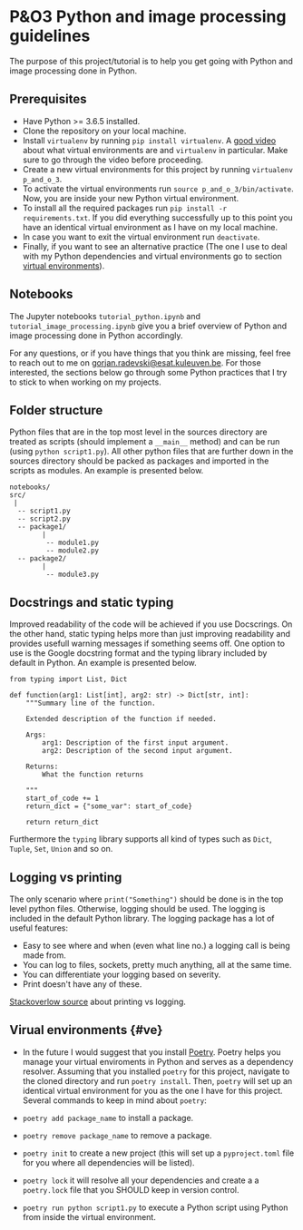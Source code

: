 # P&O3 Python and image processing guidelines
The purpose of this project/tutorial is to help you get going with Python and image processing done in Python.

## Prerequisites

- Have Python >= 3.6.5 installed.
- Clone the repository on your local machine.
- Install `virtualenv` by running `pip install virtualenv`. A [good video](https://www.youtube.com/watch?v=N5vscPTWKOk&feature=youtu.be&t=112) about what virtual environments are and `virtualenv` in particular. Make sure to go through the video before proceeding.
- Create a new virtual environments for this project by running `virtualenv p_and_o_3`.
- To activate the virtual environments run `source p_and_o_3/bin/activate`. Now, you are inside your new Python virtual environment. 
- To install all the required packages run `pip install -r requirements.txt`. If you did everything successfully up to this point you have an identical virtual environment as I have on my local machine.
- In case you want to exit the virtual environment run `deactivate`.
- Finally, if you want to see an alternative practice (The one I use to deal with my Python dependencies and virtual environments go to section [virtual environments](#ve)).

## Notebooks

The Jupyter notebooks `tutorial_python.ipynb` and `tutorial_image_processing.ipynb` give you a brief overview of Python and image processing done in Python accordingly. 


For any questions, or if you have things that you think are missing, feel free to reach out to me on
[gorjan.radevski@esat.kuleuven.be](mailto:gorjan.radevski@esat.kuleuven.be). For those interested, the sections below go through some Python practices that I try to stick to when working on my projects.


## Folder structure
Python files that are in the top most level in the sources directory are treated as scripts (should implement a `__main__` method) and can be run (using `python script1.py`). All other python files that are further down in the sources directory should be packed as packages and imported in the scripts as modules. An example is presented below.

```
notebooks/
src/
 |
  -- script1.py
  -- script2.py
  -- package1/
        |
         -- module1.py
         -- module2.py
  -- package2/
        |
         -- module3.py
```

## Docstrings and static typing
Improved readability of the code will be achieved if you use Docscrings. On the other hand, static typing helps more than just improving readability and provides usefull warning messages if something seems off. One option to use is the Google docstring format and the typing library included by default in Python. An example is presented below.

```
from typing import List, Dict

def function(arg1: List[int], arg2: str) -> Dict[str, int]:
    """Summary line of the function.
    
    Extended description of the function if needed.
    
    Args:
        arg1: Description of the first input argument.
        arg2: Description of the second input argument.

    Returns:
        What the function returns

    """
    start_of_code += 1
    return_dict = {"some_var": start_of_code}

    return return_dict
```
Furthermore the `typing` library supports all kind of types such as ```Dict```, ```Tuple```, ```Set```, ```Union``` and so on.

## Logging vs printing

The only scenario where ```print("Something")``` should be done is in the top level python files. Otherwise, logging should be used. The logging is included in the default
Python library. The logging package has a lot of useful features:

 - Easy to see where and when (even what line no.) a logging call is being made from.
 - You can log to files, sockets, pretty much anything, all at the same time.
 - You can differentiate your logging based on severity.
 - Print doesn't have any of these.

[Stackoverlow source](https://stackoverflow.com/questions/6918493/in-python-why-use-logging-instead-of-print) about printing vs logging.

## Virual environments {#ve}

- In the future I would suggest that you install [Poetry](https://poetry.eustace.io/). Poetry helps you manage your virtual enviroments in Python and serves as a dependency resolver. Assuming that you installed `poetry` for this project, navigate to the cloned directory and run `poetry install`. Then, `poetry` will set up an identical virtual environment for you as the one I have for this project. Several commands to keep in mind about `poetry`:

- `poetry add package_name` to install a package.
- `poetry remove package_name` to remove a package.
- `poetry init` to create a new project (this will set up a `pyproject.toml` file for you where all dependencies will be listed).
- `poetry lock` it will resolve all your dependencies and create a a `poetry.lock` file that you SHOULD keep in version control.
- `poetry run python script1.py` to execute a Python script using Python from inside the virtual environment.


	
